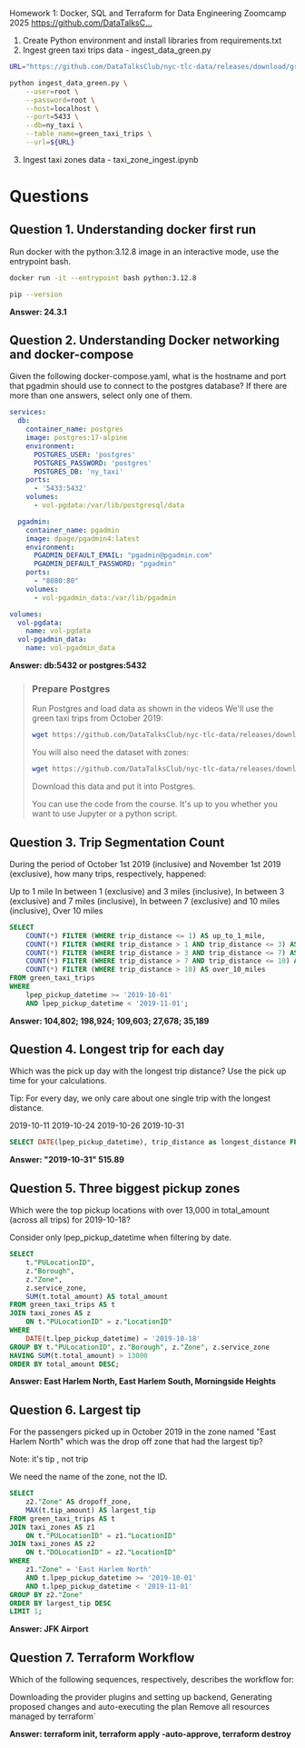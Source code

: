 Homework 1: Docker, SQL and Terraform for Data Engineering Zoomcamp 2025
https://github.com/DataTalksC…

  1. Create Python environment and install libraries from requirements.txt
  2. Ingest green taxi trips data - ingest_data_green.py 
```bash
URL="https://github.com/DataTalksClub/nyc-tlc-data/releases/download/green/green_tripdata_2019-10.csv.gz"

python ingest_data_green.py \
    --user=root \
    --password=root \
    --host=localhost \
    --port=5433 \
    --db=ny_taxi \
    --table_name=green_taxi_trips \
    --url=${URL}
```
  3. Ingest taxi zones data - taxi_zone_ingest.ipynb


# Questions

## Question 1. Understanding docker first run
Run docker with the python:3.12.8 image in an interactive mode, use the entrypoint bash.

```bash
docker run -it --entrypoint bash python:3.12.8
```

```bash
pip --version
```

**Answer: 24.3.1**



## Question 2. Understanding Docker networking and docker-compose
Given the following docker-compose.yaml, what is the hostname and port that pgadmin should use to connect to the postgres database?
If there are more than one answers, select only one of them.
```yaml
services:
  db:
    container_name: postgres
    image: postgres:17-alpine
    environment:
      POSTGRES_USER: 'postgres'
      POSTGRES_PASSWORD: 'postgres'
      POSTGRES_DB: 'ny_taxi'
    ports:
      - '5433:5432'
    volumes:
      - vol-pgdata:/var/lib/postgresql/data

  pgadmin:
    container_name: pgadmin
    image: dpage/pgadmin4:latest
    environment:
      PGADMIN_DEFAULT_EMAIL: "pgadmin@pgadmin.com"
      PGADMIN_DEFAULT_PASSWORD: "pgadmin"
    ports:
      - "8080:80"
    volumes:
      - vol-pgadmin_data:/var/lib/pgadmin  

volumes:
  vol-pgdata:
    name: vol-pgdata
  vol-pgadmin_data:
    name: vol-pgadmin_data
```

**Answer: db:5432 or postgres:5432**



> ### Prepare Postgres
> Run Postgres and load data as shown in the videos We'll use the green taxi trips from October 2019:
>
> ```bash
> wget https://github.com/DataTalksClub/nyc-tlc-data/releases/download/green/green_tripdata_2019-10.csv.gz
> ```
> You will also need the dataset with zones:
>
> ```bash
> wget https://github.com/DataTalksClub/nyc-tlc-data/releases/download/misc/taxi_zone_lookup.csv
>```
> Download this data and put it into Postgres.
>
> You can use the code from the course. It's up to you whether you want to use Jupyter or a python script.

## Question 3. Trip Segmentation Count
During the period of October 1st 2019 (inclusive) and November 1st 2019 (exclusive), how many trips, respectively, happened:

Up to 1 mile
In between 1 (exclusive) and 3 miles (inclusive),
In between 3 (exclusive) and 7 miles (inclusive),
In between 7 (exclusive) and 10 miles (inclusive),
Over 10 miles

```sql 
SELECT
    COUNT(*) FILTER (WHERE trip_distance <= 1) AS up_to_1_mile,
    COUNT(*) FILTER (WHERE trip_distance > 1 AND trip_distance <= 3) AS between_1_and_3_miles,
    COUNT(*) FILTER (WHERE trip_distance > 3 AND trip_distance <= 7) AS between_3_and_7_miles,
    COUNT(*) FILTER (WHERE trip_distance > 7 AND trip_distance <= 10) AS between_7_and_10_miles,
    COUNT(*) FILTER (WHERE trip_distance > 10) AS over_10_miles
FROM green_taxi_trips
WHERE
    lpep_pickup_datetime >= '2019-10-01'
    AND lpep_pickup_datetime < '2019-11-01';
```

**Answer:  104,802; 198,924; 109,603; 27,678; 35,189**


## Question 4. Longest trip for each day
Which was the pick up day with the longest trip distance? Use the pick up time for your calculations.

Tip: For every day, we only care about one single trip with the longest distance.

2019-10-11
2019-10-24
2019-10-26
2019-10-31

```sql
SELECT DATE(lpep_pickup_datetime), trip_distance as longest_distance FROM green_taxi_trips ORDER BY trip_distance DESC LIMIT 1;
```

**Answer: "2019-10-31" 515.89**


## Question 5. Three biggest pickup zones
Which were the top pickup locations with over 13,000 in total_amount (across all trips) for 2019-10-18?

Consider only lpep_pickup_datetime when filtering by date.

```sql 
SELECT
    t."PULocationID",
    z."Borough",
    z."Zone",
    z.service_zone,
    SUM(t.total_amount) AS total_amount
FROM green_taxi_trips AS t
JOIN taxi_zones AS z
    ON t."PULocationID" = z."LocationID"
WHERE
    DATE(t.lpep_pickup_datetime) = '2019-10-18'
GROUP BY t."PULocationID", z."Borough", z."Zone", z.service_zone
HAVING SUM(t.total_amount) > 13000
ORDER BY total_amount DESC;
```

**Answer: East Harlem North, East Harlem South, Morningside Heights**


## Question 6. Largest tip
For the passengers picked up in October 2019 in the zone named "East Harlem North" which was the drop off zone that had the largest tip?

Note: it's tip , not trip

We need the name of the zone, not the ID.

```sql 
SELECT
    z2."Zone" AS dropoff_zone,
    MAX(t.tip_amount) AS largest_tip
FROM green_taxi_trips AS t
JOIN taxi_zones AS z1
    ON t."PULocationID" = z1."LocationID"
JOIN taxi_zones AS z2
    ON t."DOLocationID" = z2."LocationID"
WHERE
    z1."Zone" = 'East Harlem North'
    AND t.lpep_pickup_datetime >= '2019-10-01'
    AND t.lpep_pickup_datetime < '2019-11-01'
GROUP BY z2."Zone"
ORDER BY largest_tip DESC
LIMIT 1;
```


**Answer: JFK Airport**

## Question 7. Terraform Workflow
Which of the following sequences, respectively, describes the workflow for:

Downloading the provider plugins and setting up backend,
Generating proposed changes and auto-executing the plan
Remove all resources managed by terraform`

**Answer: terraform init, terraform apply -auto-approve, terraform destroy** 


